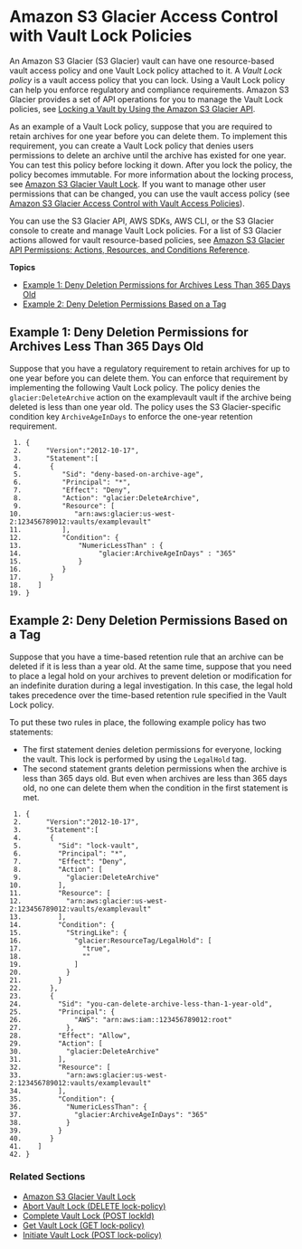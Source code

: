 # Amazon S3 Glacier Access Control with Vault Lock Policies<a name="vault-lock-policy"></a>

An Amazon S3 Glacier \(S3 Glacier\) vault can have one resource\-based vault access policy and one Vault Lock policy attached to it\. A *Vault Lock policy* is a vault access policy that you can lock\. Using a Vault Lock policy can help you enforce regulatory and compliance requirements\. Amazon S3 Glacier provides a set of API operations for you to manage the Vault Lock policies, see [Locking a Vault by Using the Amazon S3 Glacier API](vault-lock-how-to-api.md)\. 

As an example of a Vault Lock policy, suppose that you are required to retain archives for one year before you can delete them\. To implement this requirement, you can create a Vault Lock policy that denies users permissions to delete an archive until the archive has existed for one year\. You can test this policy before locking it down\. After you lock the policy, the policy becomes immutable\. For more information about the locking process, see [Amazon S3 Glacier Vault Lock](vault-lock.md)\. If you want to manage other user permissions that can be changed, you can use the vault access policy \(see [Amazon S3 Glacier Access Control with Vault Access Policies](vault-access-policy.md)\)\.

You can use the S3 Glacier API, AWS SDKs, AWS CLI, or the S3 Glacier console to create and manage Vault Lock policies\. For a list of S3 Glacier actions allowed for vault resource\-based policies, see [Amazon S3 Glacier API Permissions: Actions, Resources, and Conditions Reference](glacier-api-permissions-ref.md)\.

**Topics**
+ [Example 1: Deny Deletion Permissions for Archives Less Than 365 Days Old](#vault-lock-policy-example-deny-delete-archive-age)
+ [Example 2: Deny Deletion Permissions Based on a Tag](#vault-lock-policy-example-legal-hold-tag)

## Example 1: Deny Deletion Permissions for Archives Less Than 365 Days Old<a name="vault-lock-policy-example-deny-delete-archive-age"></a>

Suppose that you have a regulatory requirement to retain archives for up to one year before you can delete them\. You can enforce that requirement by implementing the following Vault Lock policy\. The policy denies the `glacier:DeleteArchive` action on the examplevault vault if the archive being deleted is less than one year old\. The policy uses the S3 Glacier\-specific condition key `ArchiveAgeInDays` to enforce the one\-year retention requirement\. 

```
 1. {
 2.      "Version":"2012-10-17",
 3.      "Statement":[
 4.       {
 5.          "Sid": "deny-based-on-archive-age",
 6.          "Principal": "*",
 7.          "Effect": "Deny",
 8.          "Action": "glacier:DeleteArchive",
 9.          "Resource": [
10.             "arn:aws:glacier:us-west-2:123456789012:vaults/examplevault"
11.          ],
12.          "Condition": {
13.              "NumericLessThan" : {
14.                   "glacier:ArchiveAgeInDays" : "365"
15.              }
16.          }
17.       }
18.    ]
19. }
```

## Example 2: Deny Deletion Permissions Based on a Tag<a name="vault-lock-policy-example-legal-hold-tag"></a>

Suppose that you have a time\-based retention rule that an archive can be deleted if it is less than a year old\. At the same time, suppose that you need to place a legal hold on your archives to prevent deletion or modification for an indefinite duration during a legal investigation\. In this case, the legal hold takes precedence over the time\-based retention rule specified in the Vault Lock policy\. 

To put these two rules in place, the following example policy has two statements:
+ The first statement denies deletion permissions for everyone, locking the vault\. This lock is performed by using the `LegalHold` tag\.
+ The second statement grants deletion permissions when the archive is less than 365 days old\. But even when archives are less than 365 days old, no one can delete them when the condition in the first statement is met\.

```
 1. {
 2.      "Version":"2012-10-17",
 3.      "Statement":[
 4.       {
 5.         "Sid": "lock-vault",
 6.         "Principal": "*",
 7.         "Effect": "Deny",
 8.         "Action": [
 9.           "glacier:DeleteArchive"
10.         ],
11.         "Resource": [
12.           "arn:aws:glacier:us-west-2:123456789012:vaults/examplevault"
13.         ],
14.         "Condition": {
15.           "StringLike": {
16.             "glacier:ResourceTag/LegalHold": [
17.               "true",
18.               ""
19.             ]
20.           }
21.         }
22.       },
23.       {
24.         "Sid": "you-can-delete-archive-less-than-1-year-old",
25.         "Principal": {
26.             "AWS": "arn:aws:iam::123456789012:root"
27.           },
28.         "Effect": "Allow",
29.         "Action": [
30.           "glacier:DeleteArchive"
31.         ],
32.         "Resource": [
33.           "arn:aws:glacier:us-west-2:123456789012:vaults/examplevault"
34.         ],
35.         "Condition": {
36.           "NumericLessThan": {
37.             "glacier:ArchiveAgeInDays": "365"
38.           }
39.         }
40.       }
41.    ]
42. }
```

### Related Sections<a name="related-sections-vault-lock-policy-examples"></a>

 
+ [Amazon S3 Glacier Vault Lock](vault-lock.md)
+ [Abort Vault Lock \(DELETE lock\-policy\)](api-AbortVaultLock.md)
+ [Complete Vault Lock \(POST lockId\)](api-CompleteVaultLock.md)
+ [Get Vault Lock \(GET lock\-policy\)](api-GetVaultLock.md)
+ [Initiate Vault Lock \(POST lock\-policy\)](api-InitiateVaultLock.md)